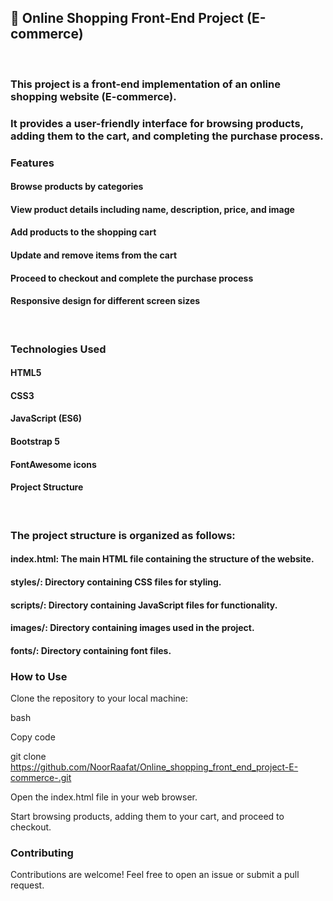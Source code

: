 ##  :pushpin: Online Shopping Front-End Project (E-commerce)

<br>

### This project is a front-end implementation of an online shopping website (E-commerce).
### It provides a user-friendly interface for browsing products, adding them to the cart, and completing the purchase process.


### Features
#### Browse products by categories
#### View product details including name, description, price, and image
#### Add products to the shopping cart
#### Update and remove items from the cart
#### Proceed to checkout and complete the purchase process
#### Responsive design for different screen sizes
<br>

### Technologies Used
#### HTML5
#### CSS3
#### JavaScript (ES6)
#### Bootstrap 5
#### FontAwesome icons
#### Project Structure
<br>

### The project structure is organized as follows:

#### index.html: The main HTML file containing the structure of the website.
#### styles/: Directory containing CSS files for styling.
#### scripts/: Directory containing JavaScript files for functionality.
#### images/: Directory containing images used in the project.
#### fonts/: Directory containing font files.

### How to Use
Clone the repository to your local machine:

bash

Copy code

git clone https://github.com/NoorRaafat/Online_shopping_front_end_project-E-commerce-.git

Open the index.html file in your web browser.

Start browsing products, adding them to your cart, and proceed to checkout.


### Contributing

Contributions are welcome! Feel free to open an issue or submit a pull request.


